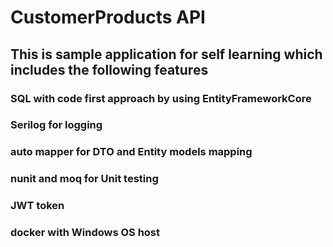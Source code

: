 # CustomerProducts API

## This is sample application for self learning which includes the following features

### SQL with code first approach by using EntityFrameworkCore

### Serilog for logging

### auto mapper for DTO and Entity models mapping

### nunit and moq for Unit testing

### JWT token

### docker with Windows OS host